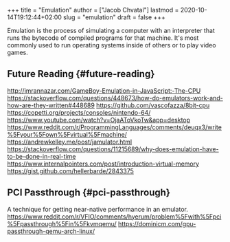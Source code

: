 +++
title = "Emulation"
author = ["Jacob Chvatal"]
lastmod = 2020-10-14T19:12:44+02:00
slug = "emulation"
draft = false
+++

Emulation is the process of simulating a computer with an interpreter that runs the bytecode of compiled programs for that machine.
It's most commonly used to run operating systems inside of others or to play video games.


## Future Reading {#future-reading}

<http://imrannazar.com/GameBoy-Emulation-in-JavaScript:-The-CPU>
<https://stackoverflow.com/questions/448673/how-do-emulators-work-and-how-are-they-written#448689>
<https://github.com/vascofazza/8bit-cpu>
<https://copetti.org/projects/consoles/nintendo-64/>
<https://www.youtube.com/watch?v=OjaAToVkoTw&app=desktop>
<https://www.reddit.com/r/ProgrammingLanguages/comments/deuqx3/write%5Fyour%5Fown%5Fvirtual%5Fmachine/>
<https://andrewkelley.me/post/jamulator.html>
<https://stackoverflow.com/questions/11215689/why-does-emulation-have-to-be-done-in-real-time>
<https://www.internalpointers.com/post/introduction-virtual-memory>
<https://gist.github.com/hellerbarde/2843375>


## PCI Passthrough {#pci-passthrough}

A technique for getting near-native performance in an emulator.
<https://www.reddit.com/r/VFIO/comments/hyerum/problem%5Fwith%5Fpci%5Fpassthrough%5Fin%5Fkvmqemu/>
<https://dominicm.com/gpu-passthrough-qemu-arch-linux/>
